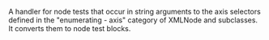 A handler for node tests that occur in string arguments to the axis selectors defined in the "enumerating - axis" category of XMLNode and subclasses. It converts them to node test blocks.